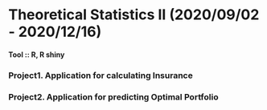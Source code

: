 # Theoretical Statistics Ⅱ (2020/09/02 - 2020/12/16)   
  
#### Tool :: R, R shiny
  
### Project1. Application for calculating Insurance  
  
### Project2. Application for predicting Optimal Portfolio
  
  
